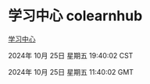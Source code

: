 # 学习中心 colearnhub
[学习中心](http://219.139.199.238:56308/colearnhub/)

2024年 10月 25日 星期五 19:40:02 CST

2024年 10月 25日 星期五 11:40:02 GMT
